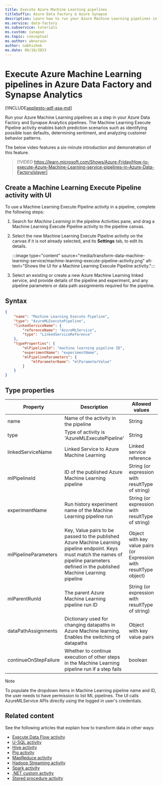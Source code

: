 ```yaml
---
title: Execute Azure Machine Learning pipelines 
titleSuffix: Azure Data Factory & Azure Synapse
description: Learn how to run your Azure Machine Learning pipelines in your Azure Data Factory and Synapse Analytics pipelines. 
ms.service: data-factory
ms.subservice: tutorials
ms.custom: synapse
ms.topic: conceptual
ms.author: abnarain
author: nabhishek
ms.date: 08/10/2023
---
```


# Execute Azure Machine Learning pipelines in Azure Data Factory and Synapse Analytics

[!INCLUDE[appliesto-adf-asa-md](includes/appliesto-adf-asa-md.md)]

Run your Azure Machine Learning pipelines as a step in your Azure Data Factory and Synapse Analytics pipelines. The Machine Learning Execute Pipeline activity enables batch prediction scenarios such as identifying possible loan defaults, determining sentiment, and analyzing customer behavior patterns.

The below video features a six-minute introduction and demonstration of this feature.

> [!VIDEO https://learn.microsoft.com/Shows/Azure-Friday/How-to-execute-Azure-Machine-Learning-service-pipelines-in-Azure-Data-Factory/player]

## Create a Machine Learning Execute Pipeline activity with UI

To use a Machine Learning Execute Pipeline activity in a pipeline, complete the following steps:

1. Search for _Machine Learning_ in the pipeline Activities pane, and drag a Machine Learning Execute Pipeline activity to the pipeline canvas.
1. Select the new Machine Learning Execute Pipeline activity on the canvas if it is not already selected, and its  **Settings** tab, to edit its details.

   :::image type="content" source="media/transform-data-machine-learning-service/machine-learning-execute-pipeline-activity.png" alt-text="Shows the UI for a Machine Learning Execute Pipeline activity.":::

1. Select an existing or create a new Azure Machine Learning linked service, and provide details of the pipeline and experiment, and any pipeline parameters or data path assignments required for the pipeline.

## Syntax

```json
{
    "name": "Machine Learning Execute Pipeline",
    "type": "AzureMLExecutePipeline",
    "linkedServiceName": {
        "referenceName": "AzureMLService",
        "type": "LinkedServiceReference"
    },
    "typeProperties": {
        "mlPipelineId": "machine learning pipeline ID",
        "experimentName": "experimentName",
        "mlPipelineParameters": {
            "mlParameterName": "mlParameterValue"
        }
    }
}

```

## Type properties

Property | Description | Allowed values | Required
-------- | ----------- | -------------- | --------
name | Name of the activity in the pipeline | String | Yes
type | Type of activity is 'AzureMLExecutePipeline' | String | Yes
linkedServiceName | Linked Service to Azure Machine Learning | Linked service reference | Yes
mlPipelineId | ID of the published Azure Machine Learning pipeline | String (or expression with resultType of string) | Yes
experimentName | Run history experiment name of the Machine Learning pipeline run | String (or expression with resultType of string) | No
mlPipelineParameters | Key, Value pairs to be passed to the published Azure Machine Learning pipeline endpoint. Keys must match the names of pipeline parameters defined in the published Machine Learning pipeline | Object with key value pairs (or Expression with resultType object) | No
mlParentRunId | The parent Azure Machine Learning pipeline run ID | String (or expression with resultType of string) | No
dataPathAssignments | Dictionary used for changing datapaths in Azure Machine learning. Enables the switching of datapaths | Object with key value pairs | No
continueOnStepFailure | Whether to continue execution of other steps in the Machine Learning pipeline run if a step fails | boolean | No

> [!NOTE]
> To populate the dropdown items in Machine Learning pipeline name and ID, the user needs to have permission to list ML pipelines. The UI calls AzureMLService APIs directly using the logged in user's credentials.  

## Related content
See the following articles that explain how to transform data in other ways:

* [Execute Data Flow activity](control-flow-execute-data-flow-activity.md)
* [U-SQL activity](transform-data-using-data-lake-analytics.md)
* [Hive activity](transform-data-using-hadoop-hive.md)
* [Pig activity](transform-data-using-hadoop-pig.md)
* [MapReduce activity](transform-data-using-hadoop-map-reduce.md)
* [Hadoop Streaming activity](transform-data-using-hadoop-streaming.md)
* [Spark activity](transform-data-using-spark.md)
* [.NET custom activity](transform-data-using-dotnet-custom-activity.md)
* [Stored procedure activity](transform-data-using-stored-procedure.md)

